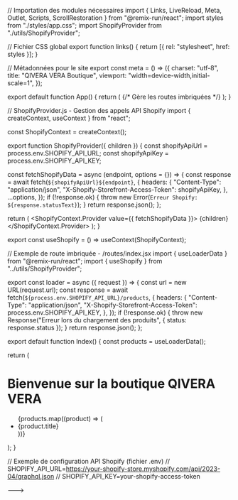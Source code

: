 // Importation des modules nécessaires
import { Links, LiveReload, Meta, Outlet, Scripts, ScrollRestoration } from "@remix-run/react";
import styles from "./styles/app.css";
import ShopifyProvider from "./utils/ShopifyProvider";

// Fichier CSS global
export function links() {
  return [{ rel: "stylesheet", href: styles }];
}

// Métadonnées pour le site
export const meta = () => ({
  charset: "utf-8",
  title: "QIVERA VERA Boutique",
  viewport: "width=device-width,initial-scale=1",
});

export default function App() {
  return (
    <html lang="fr">
      <head>
        <Meta />
        <Links />
      </head>
      <body>
        <ShopifyProvider>
          <Outlet /> {/* Gère les routes imbriquées */}
        </ShopifyProvider>
        <ScrollRestoration />
        <Scripts />
        <LiveReload />
      </body>
    </html>
  );
}

// ShopifyProvider.js - Gestion des appels API Shopify
import { createContext, useContext } from "react";

const ShopifyContext = createContext();

export function ShopifyProvider({ children }) {
  const shopifyApiUrl = process.env.SHOPIFY_API_URL;
  const shopifyApiKey = process.env.SHOPIFY_API_KEY;

  const fetchShopifyData = async (endpoint, options = {}) => {
    const response = await fetch(`${shopifyApiUrl}${endpoint}`, {
      headers: {
        "Content-Type": "application/json",
        "X-Shopify-Storefront-Access-Token": shopifyApiKey,
      },
      ...options,
    });
    if (!response.ok) {
      throw new Error(`Erreur Shopify: ${response.statusText}`);
    }
    return response.json();
  };

  return (
    <ShopifyContext.Provider value={{ fetchShopifyData }}>
      {children}
    </ShopifyContext.Provider>
  );
}

export const useShopify = () => useContext(ShopifyContext);

// Exemple de route imbriquée - /routes/index.jsx
import { useLoaderData } from "@remix-run/react";
import { useShopify } from "../utils/ShopifyProvider";

export const loader = async ({ request }) => {
  const url = new URL(request.url);
  const response = await fetch(`${process.env.SHOPIFY_API_URL}/products`, {
    headers: {
      "Content-Type": "application/json",
      "X-Shopify-Storefront-Access-Token": process.env.SHOPIFY_API_KEY,
    },
  });
  if (!response.ok) {
    throw new Response("Erreur lors du chargement des produits", { status: response.status });
  }
  return response.json();
};

export default function Index() {
  const products = useLoaderData();

  return (
    <div>
      <h1>Bienvenue sur la boutique QIVERA VERA</h1>
      <ul>
        {products.map((product) => (
          <li key={product.id}>{product.title}</li>
        ))}
      </ul>
    </div>
  );
}

// Exemple de configuration API Shopify (fichier .env)
// SHOPIFY_API_URL=https://your-shopify-store.myshopify.com/api/2023-04/graphql.json
// SHOPIFY_API_KEY=your-shopify-access-token

--->
